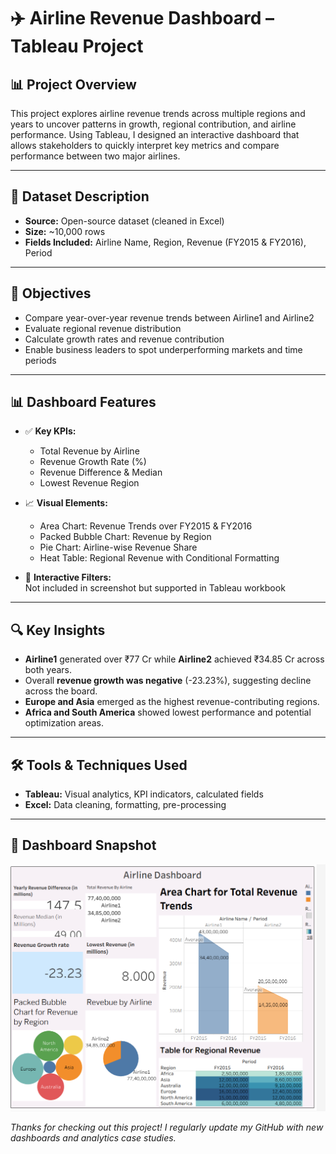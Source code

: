 # ✈️ Airline Revenue Dashboard – Tableau Project

## 📊 Project Overview

This project explores airline revenue trends across multiple regions and years to uncover patterns in growth, regional contribution, and airline performance. Using Tableau, I designed an interactive dashboard that allows stakeholders to quickly interpret key metrics and compare performance between two major airlines.

---

## 📁 Dataset Description

- **Source:** Open-source dataset (cleaned in Excel)
- **Size:** ~10,000 rows
- **Fields Included:** Airline Name, Region, Revenue (FY2015 & FY2016), Period

---

## 🎯 Objectives

- Compare year-over-year revenue trends between Airline1 and Airline2
- Evaluate regional revenue distribution
- Calculate growth rates and revenue contribution
- Enable business leaders to spot underperforming markets and time periods

---

## 📊 Dashboard Features

- ✅ **Key KPIs:**
  - Total Revenue by Airline
  - Revenue Growth Rate (%)
  - Revenue Difference & Median
  - Lowest Revenue Region

- 📈 **Visual Elements:**
  - Area Chart: Revenue Trends over FY2015 & FY2016
  - Packed Bubble Chart: Revenue by Region
  - Pie Chart: Airline-wise Revenue Share
  - Heat Table: Regional Revenue with Conditional Formatting

- 🧭 **Interactive Filters:**  
  Not included in screenshot but supported in Tableau workbook

---

## 🔍 Key Insights

- **Airline1** generated over ₹77 Cr while **Airline2** achieved ₹34.85 Cr across both years.
- Overall **revenue growth was negative** (-23.23%), suggesting decline across the board.
- **Europe and Asia** emerged as the highest revenue-contributing regions.
- **Africa and South America** showed lowest performance and potential optimization areas.

---

## 🛠️ Tools & Techniques Used

- **Tableau:** Visual analytics, KPI indicators, calculated fields
- **Excel:** Data cleaning, formatting, pre-processing

---

## 📸 Dashboard Snapshot

![Airline Dashboard Screenshot](./Screenshot%202025-07-17%20120604.png)



*Thanks for checking out this project! I regularly update my GitHub with new dashboards and analytics case studies.*
